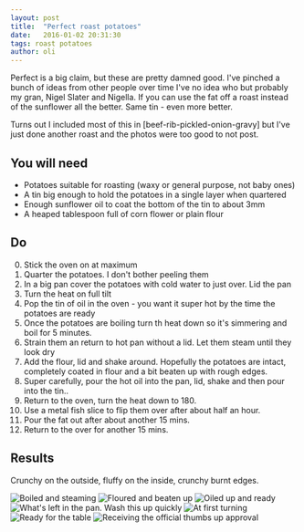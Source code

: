 ```yaml
---
layout: post
title:  "Perfect roast potatoes"
date:   2016-01-02 20:31:30
tags: roast potatoes  
author: oli
---
```


Perfect is a big claim, but these are pretty damned good.  I've pinched a bunch of ideas from other people over time I've no idea who but probably my gran, Nigel Slater and Nigella.  If you can use the fat off a roast instead of the sunflower all the better.  Same tin - even more better.

Turns out I included most of this in [beef-rib-pickled-onion-gravy] but I've just done another roast and the photos were too good to not post.

## You will need

* Potatoes suitable for roasting (waxy or general purpose, not baby ones)
* A tin big enough to hold the potatoes in a single layer when quartered
* Enough sunflower oil to coat the bottom of the tin to about 3mm
* A heaped tablespoon full of corn flower or plain flour


## Do

0. Stick the oven on at maximum
1. Quarter the potatoes. I don't bother peeling them
2. In a big pan cover the potatoes with cold water to just over. Lid the pan
3. Turn the heat on full tilt
4. Pop the tin of oil in the oven - you want it super hot by the time the potatoes are ready
5. Once the potatoes are boiling turn th heat down so it's simmering and boil for 5 minutes.
6. Strain them an return to hot pan without a lid.  Let them steam until they look dry
7. Add the flour, lid and shake around.  Hopefully the potatoes are intact, completely coated in flour and a bit beaten up with rough edges.
8. Super carefully, pour the hot oil into the pan, lid, shake and then pour into the tin..
9. Return to the oven, turn the heat down to 180.
10. Use a metal fish slice to flip them over after about half an hour.
11. Pour the fat out after about another 15 mins.
12. Return to the over for another 15 mins.



## Results

Crunchy on the outside, fluffy on the inside, crunchy burnt edges.


![Boiled and steaming](/images/blog/perfect-roasties/perfect-roasties-1.jpg)
![Floured and beaten up](/images/blog/perfect-roasties/perfect-roasties-2.jpg)
![Oiled up and ready](/images/blog/perfect-roasties/perfect-roasties-3.jpg)
![What's left in the pan.  Wash this up quickly](/images/blog/perfect-roasties/perfect-roasties-4.jpg)
![At first turning](/images/blog/perfect-roasties/perfect-roasties-5.jpg)
![Ready for the table](/images/blog/perfect-roasties/perfect-roasties-6.jpg)
![Receiving the official thumbs up approval](/images/blog/perfect-roasties/perfect-roasties-7.jpg)
